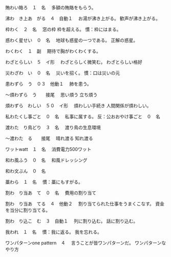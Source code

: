 賄わい賂ろ　１　名　
    多額の賄賂をもらう。

沸わ　き上あ　がる　４　自動１　
    お湯が沸き上がる。
    歓声が沸き上がる。

枠わく　２　名　
    窓の枠
    枠を超える。
    慣：枠にはまる。

惑わく星せい　０　名　
    地球も惑星の一つである。
    正解の惑星。

わくわく　１　副　
    期待で胸がわくわくする。

わざとらしい　５　イ形　
    わざとらしく微笑む。
    わざとらしい格好

災わざわ　い　０　名　
    災いを招く。
    慣：口は災いの元

患わずら　う　０３　他動１　
    肺を患う。

〜煩わずら　う　　接尾　
    思い煩う
    立ち煩う

煩わずら　わしい　５０　イ形　
    煩わしい手続き
    人間関係が煩わしい。

私わたくし事ごと　０　名　
    私事に属する。
    反：公おおやけ事ごと　０　名　

渡わた　り鳥どり　３　名　
    渡り鳥の生息環境

〜渡わた　る　　接尾　
    晴れ渡る
    知れ渡る

ワットwatt　１　名　
    消費電力500ワット

和わ風ふう　０　名　
    和風ドレッシング

和わ文ぶん　０　名　

藁わら　１　名　
    慣：藁にもすがる。

割わ　り当あ　て　０　名　
    費用の割り当て

割わ　り当あ　てる　４　他動２　
    割り当てられた仕事をうまくこなす。
    資金を当分に割り当てる。

割わ　り込こ　む　３　自動１　
    列に割り込む。
    話に割り込む。

我われ　１　名　
    慣：我に返る。
    我を忘れる。

ワンパターンone pattern　４　
    言うことが皆ワンパターンだ。
    ワンパターンなやり方
